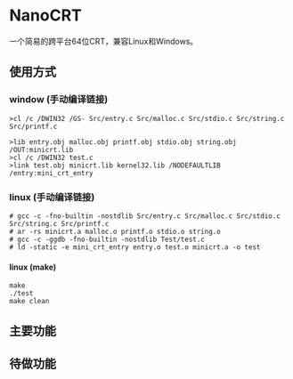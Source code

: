 # NanoCRT

一个简易的跨平台64位CRT，兼容Linux和Windows。

## 使用方式

### window (手动编译链接)

```
>cl /c /DWIN32 /GS- Src/entry.c Src/malloc.c Src/stdio.c Src/string.c Src/printf.c

>lib entry.obj malloc.obj printf.obj stdio.obj string.obj /OUT:minicrt.lib
>cl /c /DWIN32 test.c
>link test.obj minicrt.lib kernel32.lib /NODEFAULTLIB /entry:mini_crt_entry
```

### linux (手动编译链接)

```
# gcc -c -fno-builtin -nostdlib Src/entry.c Src/malloc.c Src/stdio.c Src/string.c Src/printf.c
# ar -rs minicrt.a malloc.o printf.o stdio.o string.o
# gcc -c -ggdb -fno-builtin -nostdlib Test/test.c
# ld -static -e mini_crt_entry entry.o test.o minicrt.a -o test
```

#### linux (make)

```
make
./test
make clean
```

## 主要功能

## 待做功能
